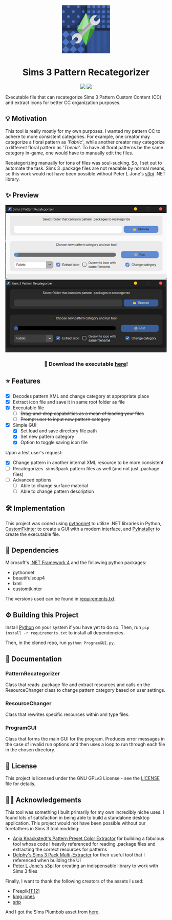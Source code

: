 <div align="center">
  <img src="preview/icon.png" width="150">
</div>
<h1 align="center">Sims 3 Pattern Recategorizer</h1>
<p align="center">
  <img src="https://img.shields.io/badge/Python-FFD43B?style=for-the-badge&logo=python&logoColor=blue">
  <img src="https://img.shields.io/badge/.NET-512BD4?style=for-the-badge&logo=dotnet&logoColor=white">
</p>

Executable file that can recategorize Sims 3 Pattern Custom Content (CC) and extract icons for better CC organization purposes.

## 💡 Motivation ##
This tool is really mostly for my own purposes. I wanted my pattern CC to adhere to more consistent categories. For example, one creator may categorize a floral pattern as *'Fabric'*, while another creator may categorize a different floral pattern as *'Theme'*. To have all floral patterns be the same category in-game, one would have to manually edit the files.

Recategorizing manually for tons of files was soul-sucking. So, I set out to automate the task. Sims 3 .package files are not readable by normal means, so this work would not have been possible without Peter L Jone's [s3pi](http://s3pi.sourceforge.net/) .NET library.


## ✨ Preview ##
<div align="center">
    <img src="preview/application-light.png" width="600">
    <img src="preview/application.png" width="600">
  <h3>🔗 Download the executable <a href="https://github.com/yauyenching/sims-3-pattern-recategorizer/releases/download/v1.0.0/Sims3PatternRecategorizer.exe">here</a>!</h3>
</div>

## ⭐ Features ##
* [x] Decodes pattern XML and change category at appropriate place
* [x] Extract icon file and save it in same root folder as file
* [x] Executable file
  * [ ] ~~Drag-and-drop capabilities as a mean of loading your files~~
  * [ ] ~~Prompt user to input new pattern category~~
* [X] Simple GUI
  * [X] Set load and save directory file path
  * [X] Set new pattern category
  * [X] Option to toggle saving icon file
  
Upon a test user's request:
* [x] Change pattern in another internal XML resource to be more consistent
* [ ] Recategorizes .sims3pack pattern files as well (and not just .package files)
* [ ] Advanced options
  * [ ] Able to change surface material
  * [ ] Able to change pattern description

## 🛠️ Implementation ##
This project was coded using [pythonnet](https://github.com/pythonnet/pythonnet) to utilize .NET libraries in Python, [CustomTkinter](https://github.com/TomSchimansky/CustomTkinter) to create a GUI with a modern interface, and [PyInstaller](https://github.com/pyinstaller/pyinstaller) to create the executable file.

## 🧰 Dependencies ##
Microsoft's [.NET Framework 4](https://www.microsoft.com/en-my/download/details.aspx?id=17851) and the following python packages:
* pythonnet
* beautifulsoup4
* lxml
* customtkinter

The versions used can be found in [requirements.txt](https://github.com/yauyenching/sims-3-pattern-recategorizer/blob/main/requirements.txt).

## ⚙️ Building this Project ##
Install [Python](https://www.python.org/) on your system if you have yet to do so.  Then, run `pip install -r requirements.txt` to install all dependencies.

Then, in the cloned repo, run `python ProgramGUI.py`.

## 📖 Documentation ##
### PatternRecategorizer ###
Class that reads .package file and extract resources and calls on the ResourceChanger class to change pattern category based on user settings.

### ResourceChanger ###
Class that rewrites specific resources within xml type files.

### ProgramGUI ###
Class that forms the main GUI for the program. Produces error messages in the case of invalid run options and then uses a loop to run through each file in the chosen directory.

## 📝 License ##
This project is licensed under the GNU GPLv3 License - see the [LICENSE](https://github.com/yauyenching/sims-3-pattern-recategorizer/blob/main/LICENSE) file for details.

## 🙌🏻 Acknowledgements ##
This tool was something I built primarily for my own incredibly niche uses. I found lots of satisfaction in being able to build a standalone desktop application. This project would not have been possible without our forefathers in Sims 3 tool modding: 

* [Anja Knackstedt's Pattern Preset Color Extractor](https://code.google.com/archive/p/pattern-preset-color-extractor/) for building a fabulous tool whose code I heavily referenced for reading .package files and extracting the correct resources for patterns
* [Delphy's Sims 3 Pack Multi-Extracter](https://modthesims.info/d/364038/delphy-s-sims-3-pack-multi-extracter-updated-5th-sept-2009.html) for their useful tool that I referenced when building the UI
* [Peter L Jone's s3pi](http://s3pi.sourceforge.net/) for creating an indispensable library to work with Sims 3 files

Finally, I want to thank the following creators of the assets I used:
* Freepik[[1]](https://www.flaticon.com/free-icon/energy_2990806?term=execute&page=1&position=56&page=1&position=56&related_id=2990806&origin=style)[[2]](https://www.flaticon.com/free-icon/scraps_7096819?related_id=7096819&origin=search)
* [kmg jones](https://www.flaticon.com/free-icon/open-folder_3748664?term=open+folder&page=1&position=3&page=1&position=3&related_id=3748664&origin=style)
* [srip](https://www.flaticon.com/free-icon/double-wrench_1105683?term=wrench&page=1&position=29&page=1&position=29&related_id=1105683&origin=style)

And I got the Sims Plumbob asset from [here](https://wallpapersafari.com/w/Vm27TR).
